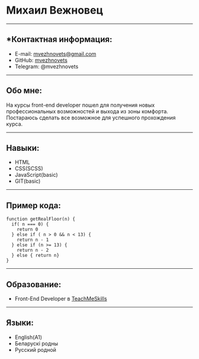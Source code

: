 # **Михаил Вежновец**
****
## *Контактная информация:
  - E-mail: mvezhnovets@gmail.com
  - GitHub: [mvezhnovets]("https://github.com/mvezhnovets")
  - Telegram: @mvezhnovets
****
## Обо мне:
  На курсы front-end developer пошел для получения новых профессиональных возможностей и выхода из зоны комфорта.
Постараюсь сделать все возможное для успешного прохождения курса.
****
## Навыки:
  - HTML
  - CSS(SCSS)
  - JavaScript(basic)
  - GIT(basic)
****
## Пример кода:
```
function getRealFloor(n) {
  if( n === 0) {
    return 0
  } else if ( n > 0 && n < 13) {
    return n - 1
  } else if (n >= 13) {
    return n - 2
  } else { return n}
}
```
****
## Образование:
  - Front-End Developer в [TeachMeSkills]("https://teachmeskills.by/")
****
## Языки:
  - English(A1)
  - Беларускi родны
  - Русский родной
